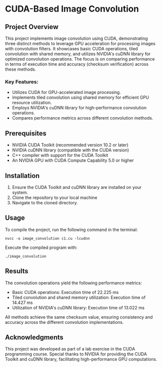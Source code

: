 # CUDA-Based Image Convolution

## Project Overview

This project implements image convolution using CUDA, demonstrating three distinct methods to leverage GPU acceleration for processing images with convolution filters. It showcases basic CUDA operations, tiled convolution with shared memory, and utilizes NVIDIA's cuDNN library for optimized convolution operations. The focus is on comparing performance in terms of execution time and accuracy (checksum verification) across these methods.

### Key Features:

- Utilizes CUDA for GPU-accelerated image processing.
- Implements tiled convolution using shared memory for efficient GPU resource utilization.
- Employs NVIDIA's cuDNN library for high-performance convolution operations.
- Compares performance metrics across different convolution methods.

## Prerequisites

- NVIDIA CUDA Toolkit (recommended version 10.2 or later)
- NVIDIA cuDNN library (compatible with the CUDA version)
- C++ compiler with support for the CUDA Toolkit
- An NVIDIA GPU with CUDA Compute Capability 5.0 or higher

## Installation

1. Ensure the CUDA Toolkit and cuDNN library are installed on your system.
2. Clone the repository to your local machine
3. Navigate to the cloned directory.

## Usage

To compile the project, run the following command in the terminal:
```
nvcc -o image_convolution c1.cu -lcudnn
```
Execute the compiled program with:
```
./image_convolution
```

## Results

The convolution operations yield the following performance metrics:

- Basic CUDA operations: Execution time of 22.225 ms
- Tiled convolution and shared memory utilization: Execution time of 14.427 ms
- Utilization of NVIDIA's cuDNN library: Execution time of 13.022 ms

All methods achieve the same checksum value, ensuring consistency and accuracy across the different convolution implementations.

## Acknowledgments

This project was developed as part of a lab exercise in the CUDA programming course. Special thanks to NVIDIA for providing the CUDA Toolkit and cuDNN library, facilitating high-performance GPU computations.
